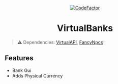 <div align="center">

[![CodeFactor](https://www.codefactor.io/repository/github/virtualplaygroundde/virtualbanks/badge)](https://www.codefactor.io/repository/github/virtualplaygroundde/virtualbanks)

<div>
    <h1>VirtualBanks</h1>
</div>

</div>

> :warning: Dependencies: [VirtualAPI](https://github.com/VirtualPlaygroundDE/VirtualAPI), [FancyNpcs](https://modrinth.com/plugin/fancynpcs)

## Features
- Bank Gui
- Adds Physical Currency 
